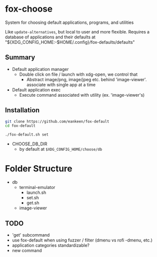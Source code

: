 # fox-choose

System for choosing default applications, programs, and utilities

Like `update-alternatives`, but local to user and more flexible. Requires a database of applications and their defaults at "${XDG_CONFIG_HOME:-$HOME/.config}/fox-defaults/defaults"

## Summary

- Default application manager
  - Double click on file / launch with xdg-open, we control that
    - Abstract image/png, image/jpeg etc. behind 'image-viewer'. associate with single app at a time
- Default application exec
  - Execute command associated with utility (ex. 'image-viewer's)

## Installation

```sh
git clone https://github.com/eankeen/fox-default
cd fox-default

./fox-default.sh set
```

- CHOOSE_DB_DIR
  - by default at `$XDG_CONFIG_HOME/choose/db`

# Folder Structure

- db
  - terminal-emulator
    - launch.sh
    - set.sh
    - get.sh
  - image-viewer

## TODO

- 'get' subcommand
- use fox-default when using fuzzer / filter (dmenu vs rofi -dmenu, etc.)
- application categories standardizable?
- new command
